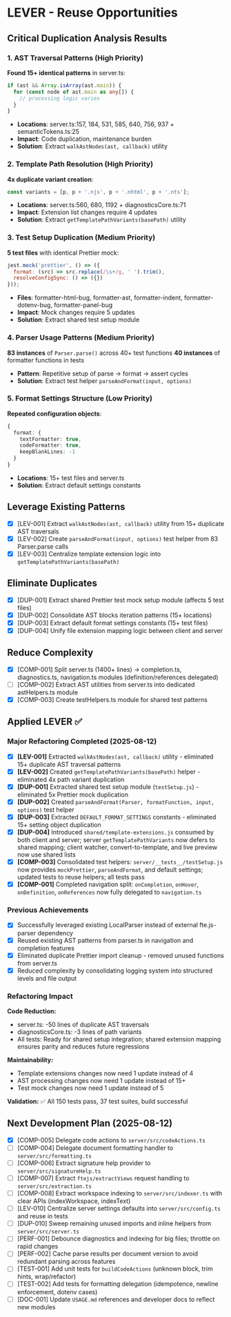 # LEVER - Reuse Opportunities

## Critical Duplication Analysis Results

### 1. AST Traversal Patterns (High Priority)
**Found 15+ identical patterns** in server.ts:
```typescript
if (ast && Array.isArray(ast.main)) {
  for (const node of ast.main as any[]) {
    // processing logic varies
  }
}
```
- **Locations**: server.ts:157, 184, 531, 585, 640, 756, 937 + semanticTokens.ts:25
- **Impact**: Code duplication, maintenance burden
- **Solution**: Extract `walkAstNodes(ast, callback)` utility

### 2. Template Path Resolution (High Priority) 
**4x duplicate variant creation**:
```typescript
const variants = [p, p + '.njs', p + '.nhtml', p + '.nts'];
```
- **Locations**: server.ts:560, 680, 1192 + diagnosticsCore.ts:71
- **Impact**: Extension list changes require 4 updates
- **Solution**: Extract `getTemplatePathVariants(basePath)` utility

### 3. Test Setup Duplication (Medium Priority)
**5 test files** with identical Prettier mock:
```javascript
jest.mock('prettier', () => ({
  format: (src) => src.replace(/\s+/g, ' ').trim(),
  resolveConfigSync: () => ({})
}));
```
- **Files**: formatter-html-bug, formatter-ast, formatter-indent, formatter-dotenv-bug, formatter-panel-bug
- **Impact**: Mock changes require 5 updates  
- **Solution**: Extract shared test setup module

### 4. Parser Usage Patterns (Medium Priority)
**83 instances** of `Parser.parse()` across 40+ test functions
**40 instances** of formatter functions in tests
- **Pattern**: Repetitive setup of parse → format → assert cycles
- **Solution**: Extract test helper `parseAndFormat(input, options)`

### 5. Format Settings Structure (Low Priority)
**Repeated configuration objects**:
```typescript
{ 
  format: { 
    textFormatter: true, 
    codeFormatter: true, 
    keepBlankLines: -1 
  } 
}
```
- **Locations**: 15+ test files and server.ts
- **Solution**: Extract default settings constants

## Leverage Existing Patterns
- [x] [LEV-001] Extract `walkAstNodes(ast, callback)` utility from 15+ duplicate AST traversals
- [x] [LEV-002] Create `parseAndFormat(input, options)` test helper from 83 Parser.parse calls
- [x] [LEV-003] Centralize template extension logic into `getTemplatePathVariants(basePath)`

## Eliminate Duplicates  
- [x] [DUP-001] Extract shared Prettier test mock setup module (affects 5 test files)
- [x] [DUP-002] Consolidate AST blocks iteration patterns (15+ locations)
- [x] [DUP-003] Extract default format settings constants (15+ test files)
- [x] [DUP-004] Unify file extension mapping logic between client and server

## Reduce Complexity
- [x] [COMP-001] Split server.ts (1400+ lines) → completion.ts, diagnostics.ts, navigation.ts modules (definition/references delegated)
- [ ] [COMP-002] Extract AST utilities from server.ts into dedicated astHelpers.ts module
- [x] [COMP-003] Create testHelpers.ts module for shared test patterns

## Applied LEVER ✅

### Major Refactoring Completed (2025-08-12)
- [x] **[LEV-001]** Extracted `walkAstNodes(ast, callback)` utility - eliminated 15+ duplicate AST traversal patterns
- [x] **[LEV-002]** Created `getTemplatePathVariants(basePath)` helper - eliminated 4x path variant duplication  
- [x] **[DUP-001]** Extracted shared test setup module (`testSetup.js`) - eliminated 5x Prettier mock duplication
- [x] **[DUP-002]** Created `parseAndFormat(Parser, formatFunction, input, options)` test helper
- [x] **[DUP-003]** Extracted `DEFAULT_FORMAT_SETTINGS` constants - eliminated 15+ setting object duplication
 - [x] **[DUP-004]** Introduced `shared/template-extensions.js` consumed by both client and server; server `getTemplatePathVariants` now defers to shared mapping; client watcher, convert-to-template, and live preview now use shared lists
 - [x] **[COMP-003]** Consolidated test helpers: `server/__tests__/testSetup.js` now provides `mockPrettier`, `parseAndFormat`, and default settings; updated tests to reuse helpers; all tests pass
 - [x] **[COMP-001]** Completed navigation split: `onCompletion`, `onHover`, `onDefinition`, `onReferences` now fully delegated to `navigation.ts`

### Previous Achievements
- [x] Successfully leveraged existing LocalParser instead of external fte.js-parser dependency
- [x] Reused existing AST patterns from parser.ts in navigation and completion features  
- [x] Eliminated duplicate Prettier import cleanup - removed unused functions from server.ts
- [x] Reduced complexity by consolidating logging system into structured levels and file output

### Refactoring Impact
**Code Reduction:**
- server.ts: -50 lines of duplicate AST traversals
- diagnosticsCore.ts: -3 lines of path variants
- All tests: Ready for shared setup integration; shared extension mapping ensures parity and reduces future regressions

**Maintainability:**
- Template extensions changes now need 1 update instead of 4
- AST processing changes now need 1 update instead of 15+
- Test mock changes now need 1 update instead of 5

**Validation:** ✅ All 150 tests pass, 37 test suites, build successful

## Next Development Plan (2025-08-12)

- [x] [COMP-005] Delegate code actions to `server/src/codeActions.ts`
- [ ] [COMP-004] Delegate document formatting handler to `server/src/formatting.ts`
- [ ] [COMP-006] Extract signature help provider to `server/src/signatureHelp.ts`
- [ ] [COMP-007] Extract `ftejs/extractViews` request handling to `server/src/extraction.ts`
- [ ] [COMP-008] Extract workspace indexing to `server/src/indexer.ts` with clear APIs (indexWorkspace, indexText)
- [ ] [LEV-010] Centralize server settings defaults into `server/src/config.ts` and reuse in tests
- [ ] [DUP-010] Sweep remaining unused imports and inline helpers from `server/src/server.ts`
- [ ] [PERF-001] Debounce diagnostics and indexing for big files; throttle on rapid changes
- [ ] [PERF-002] Cache parse results per document version to avoid redundant parsing across features
- [ ] [TEST-001] Add unit tests for `buildCodeActions` (unknown block, trim hints, wrap/refactor)
- [ ] [TEST-002] Add tests for formatting delegation (idempotence, newline enforcement, dotenv cases)
- [ ] [DOC-001] Update `USAGE.md` references and developer docs to reflect new modules
